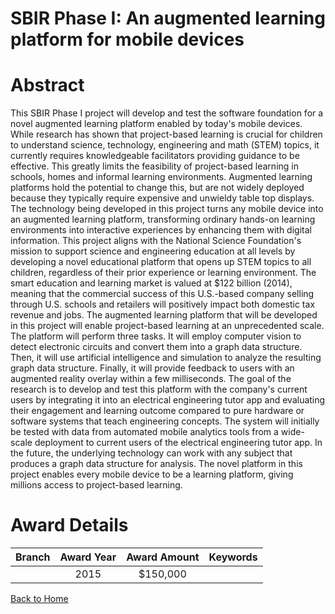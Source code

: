 
SBIR Phase I: An augmented learning platform for mobile devices
===============================================================

# Abstract


This SBIR Phase I project will develop and test the software foundation for a novel augmented learning platform enabled by today's mobile devices. While research has shown that project-based learning is crucial for children to understand science, technology, engineering and math (STEM) topics, it currently requires knowledgeable facilitators providing guidance to be effective. This greatly limits the feasibility of project-based learning in schools, homes and informal learning environments. Augmented learning platforms hold the potential to change this, but are not widely deployed because they typically require expensive and unwieldy table top displays. The technology being developed in this project turns any mobile device into an augmented learning platform, transforming ordinary hands-on learning environments into interactive experiences by enhancing them with digital information. This project aligns with the National Science Foundation's mission to support science and engineering education at all levels by developing a novel educational platform that opens up STEM topics to all children, regardless of their prior experience or learning environment. The smart education and learning market is valued at $122 billion (2014), meaning that the commercial success of this U.S.-based company selling through U.S. schools and retailers will positively impact both domestic tax revenue and jobs. The augmented learning platform that will be developed in this project will enable project-based learning at an unprecedented scale. The platform will perform three tasks. It will employ computer vision to detect electronic circuits and convert them into a graph data structure. Then, it will use artificial intelligence and simulation to analyze the resulting graph data structure. Finally, it will provide feedback to users with an augmented reality overlay within a few milliseconds. The goal of the research is to develop and test this platform with the company's current users by integrating it into an electrical engineering tutor app and evaluating their engagement and learning outcome compared to pure hardware or software systems that teach engineering concepts. The system will initially be tested with data from automated mobile analytics tools from a wide-scale deployment to current users of the electrical engineering tutor app. In the future, the underlying technology can work with any subject that produces a graph data structure for analysis. The novel platform in this project enables every mobile device to be a learning platform, giving millions access to project-based learning.  

# Award Details

|Branch|Award Year|Award Amount|Keywords|
| :---: | :---: | :---: | :---: |
||2015|$150,000||
  
  


[Back to Home](https://github.com/chrischow/dod_sbir_awards#196)